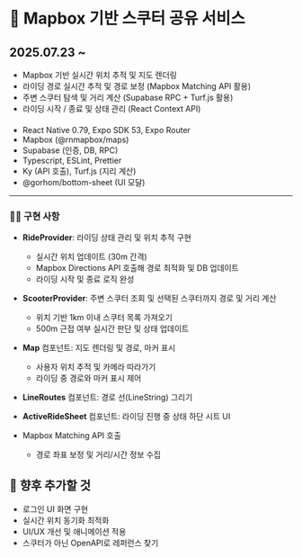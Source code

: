 # 📍 Mapbox 기반 스쿠터 공유 서비스

## 2025.07.23 ~

- Mapbox 기반 실시간 위치 추적 및 지도 렌더링
- 라이딩 경로 실시간 추적 및 경로 보정 (Mapbox Matching API 활용)
- 주변 스쿠터 탐색 및 거리 계산 (Supabase RPC + Turf.js 활용)
- 라이딩 시작 / 종료 및 상태 관리 (React Context API)

####

- React Native 0.79, Expo SDK 53, Expo Router
- Mapbox (@rnmapbox/maps)
- Supabase (인증, DB, RPC)
- Typescript, ESLint, Prettier
- Ky (API 호출), Turf.js (지리 계산)
- @gorhom/bottom-sheet (UI 모달)

---

### 🧑‍💻 구현 사항

- **RideProvider**: 라이딩 상태 관리 및 위치 추적 구현
  - 실시간 위치 업데이트 (30m 간격)
  - Mapbox Directions API 호출해 경로 최적화 및 DB 업데이트
  - 라이딩 시작 및 종료 로직 완성

- **ScooterProvider**: 주변 스쿠터 조회 및 선택된 스쿠터까지 경로 및 거리 계산
  - 위치 기반 1km 이내 스쿠터 목록 가져오기
  - 500m 근접 여부 실시간 판단 및 상태 업데이트

- **Map** 컴포넌트: 지도 렌더링 및 경로, 마커 표시
  - 사용자 위치 추적 및 카메라 따라가기
  - 라이딩 중 경로와 마커 표시 제어

- **LineRoutes** 컴포넌트: 경로 선(LineString) 그리기
- **ActiveRideSheet** 컴포넌트: 라이딩 진행 중 상태 하단 시트 UI

- Mapbox Matching API 호출
  - 경로 좌표 보정 및 거리/시간 정보 수집

## 📌 향후 추가할 것

- 로그인 UI 화면 구현
- 실시간 위치 동기화 최적화
- UI/UX 개선 및 애니메이션 적용
- 스쿠터가 아닌 OpenAPI로 레퍼런스 찾기
